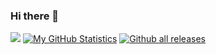 ### Hi there 👋

![](https://komarev.com/ghpvc/?username=your-github-username&color=green)
[![My GitHub Statistics](https://github-readme-stats.vercel.app/api?username=paolosalvatori)](https://github.com/paolosalvatori/github-readme-stats)
[![Github all releases](https://img.shields.io/github/downloads/paolosalvatori/StrapDown.js/total.svg)](https://GitHub.com/paolosalvatori/StrapDown.js/releases/)

<!--
**paolosalvatori/paolosalvatori** is a ✨ _special_ ✨ repository because its `README.md` (this file) appears on your GitHub profile.

Here are some ideas to get you started:

- 🔭 I’m currently working on ...
- 🌱 I’m currently learning ...
- 👯 I’m looking to collaborate on ...
- 🤔 I’m looking for help with ...
- 💬 Ask me about ...
- 📫 How to reach me: ...
- 😄 Pronouns: ...
- ⚡ Fun fact: ...
-->
